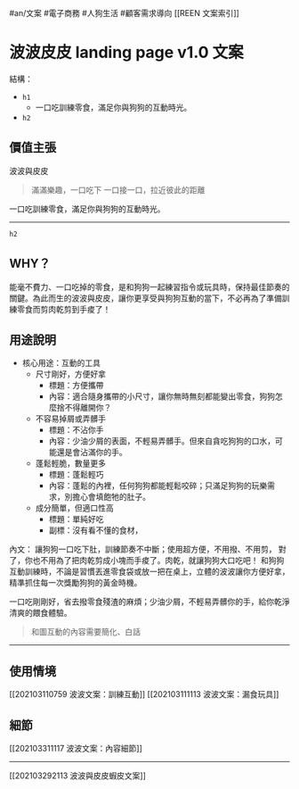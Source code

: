 #an/文案 #電子商務 #人狗生活 #顧客需求導向 
[[REEN 文案索引]]

# 波波皮皮 landing page v1.0 文案

結構：

- `h1`
	- 一口吃訓練零食，滿足你與狗狗的互動時光。
- `h2`

## 價值主張 
波波與皮皮
>滿滿樂趣，一口吃下
> 一口接一口，拉近彼此的距離

一口吃訓練零食，滿足你與狗狗的互動時光。

---

`h2`
## WHY？
能毫不費力、一口吃掉的零食，是和狗狗一起練習指令或玩具時，保持最佳節奏的關鍵。為此而生的波波與皮皮，讓你更享受與狗狗互動的當下，不必再為了準備訓練零食而剪肉乾剪到手痠了！

## 用途說明
- 核心用途：互動的工具
	- 尺寸剛好，方便好拿
		- 標題：方便攜帶
		- 內容：適合隨身攜帶的小尺寸，讓你無時無刻都能變出零食，狗狗怎麼捨不得離開你？
	- 不容易掉屑或弄髒手
		- 標題：不沾你手
		- 內容：少油少屑的表面，不輕易弄髒手。但來自貪吃狗狗的口水，可能還是會沾滿你的手。
	- 蓬鬆輕脆，數量更多
		- 標題：蓬鬆輕巧
		- 內容：蓬鬆的內裡，任何狗狗都能輕鬆咬碎；只滿足狗狗的玩樂需求，別擔心會填飽牠的肚子。
	- 成分簡單，但適口性高
		- 標題：單純好吃
		- 副標：沒有看不懂的食材，

內文：
讓狗狗一口吃下肚，訓練節奏不中斷；使用超方便，不用撥、不用剪，
對了，你也不用為了把肉乾剪成小塊而手痠了。肉乾，就讓狗狗大口吃吧！
和狗狗互動訓練時，不論是習慣丟進零食袋或放一把在桌上，立體的波波讓你方便好拿，精準抓住每一次獎勵狗狗的黃金時機。

一口吃剛剛好，省去撥零食殘渣的麻煩；少油少屑，不輕易弄髒你的手，給你乾淨清爽的餵食體驗。

> 和圖互動的內容需要簡化、白話

---

## 使用情境
[[202103110759 波波文案：訓練互動]]
[[202103111113 波波文案：漏食玩具]]

## 細節
[[202103311117 波波文案：內容細節]]

---

[[202103292113 波波與皮皮蝦皮文案]]